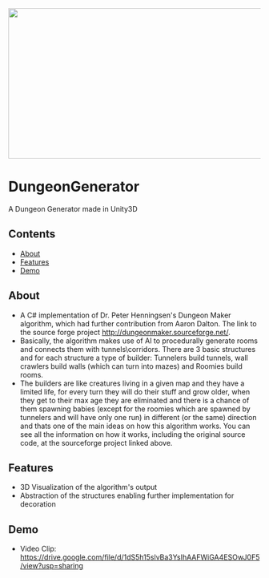 <img src="https://github.com/ArielOliveira/DungeonGenerator/blob/master/Assets/demo/DungeonWide.png" width="1258" height="300">

# DungeonGenerator
A Dungeon Generator made in Unity3D

## Contents

- [About](#about)
- [Features](#features)
- [Demo](#demo)

## About
- A C# implementation of Dr. Peter Henningsen's Dungeon Maker algorithm, which had further contribution from Aaron Dalton. The link
to the source forge project http://dungeonmaker.sourceforge.net/. 
- Basically, the algorithm makes use of AI to procedurally generate rooms and connects them with tunnels\corridors. There are 3 basic
structures and for each structure a type of builder: Tunnelers build tunnels, wall crawlers build walls (which can turn into mazes)
and Roomies build rooms. 
- The builders are like creatures living in a given map and they have a limited life, for every turn they will do their stuff and grow older, when
they get to their max age they are eliminated and there is a chance of them spawning babies (except for the roomies which are spawned by tunnelers
and will have only one run) in different (or the same) direction and thats one of the main ideas on how this algorithm works. 
You can see all the information on how it works, including the original source code, at the sourceforge project linked above.

## Features
- 3D Visualization of the algorithm's output
- Abstraction of the structures enabling further implementation for decoration
          
## Demo
- Video Clip: https://drive.google.com/file/d/1dS5h15slvBa3YsIhAAFWiGA4ESOwJ0F5/view?usp=sharing

